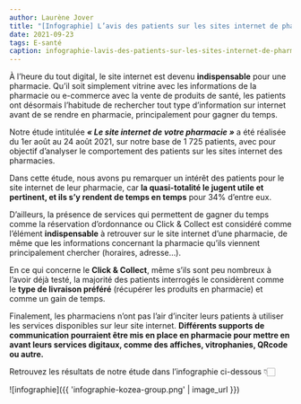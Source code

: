 ```yaml
---
author: Laurène Jover
title: "[Infographie] L’avis des patients sur les sites internet de pharmacie"
date: 2021-09-23
tags: E-santé
caption: infographie-lavis-des-patients-sur-les-sites-internet-de-pharmacie.webp
---
```


À l’heure du tout digital, le site internet est devenu **indispensable** pour une pharmacie. Qu’il soit simplement vitrine avec les informations de la pharmacie ou e-commerce avec la vente de produits de santé, les patients ont désormais l’habitude de rechercher tout type d’information sur internet avant de se rendre en pharmacie, principalement pour gagner du temps.

Notre étude intitulée **_« Le site internet de votre pharmacie »_** a été réalisée du 1er août au 24 août 2021, sur notre base de 1 725 patients, avec pour objectif d’analyser le comportement des patients sur les sites internet des pharmacies.

Dans cette étude, nous avons pu remarquer un intérêt des patients pour le site internet de leur pharmacie, car **la quasi-totalité le jugent utile et pertinent, et ils s’y rendent de temps en temps** pour 34% d’entre eux.

D’ailleurs, la présence de services qui permettent de gagner du temps comme la réservation d’ordonnance ou Click & Collect est considéré comme l’élément **indispensable** à retrouver sur le site internet d’une pharmacie, de même que les informations concernant la pharmacie qu’ils viennent principalement chercher (horaires, adresse…).

En ce qui concerne le **Click & Collect**, même s’ils sont peu nombreux à l’avoir déjà testé, la majorité des patients interrogés le considèrent comme le **type de livraison préféré** (récupérer les produits en pharmacie) et comme un gain de temps.

Finalement, les pharmaciens n’ont pas l’air d’inciter leurs patients à utiliser les services disponibles sur leur site internet. **Différents supports de communication pourraient être mis en place en pharmacie pour mettre en avant leurs services digitaux, comme des affiches, vitrophanies, QRcode ou autre.**

Retrouvez les résultats de notre étude dans l’infographie ci-dessous 👇🏻

![infographie]({{ 'infographie-kozea-group.png' | image_url }})
